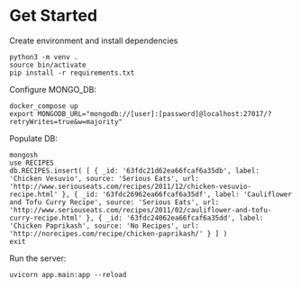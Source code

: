 # Get Started
Create environment and install dependencies
```
python3 -m venv .
source bin/activate
pip install -r requirements.txt
``` 
Configure MONGO_DB:
```
docker_compose up
export MONGODB_URL="mongodb://[user]:[password]@localhost:27017/?retryWrites=true&w=majority"
```

Populate DB:
```
mongosh
use RECIPES
db.RECIPES.insert( [ { _id: '63fdc21d62ea66fcaf6a35db', label: 'Chicken Vesuvio', source: 'Serious Eats', url: 'http://www.seriouseats.com/recipes/2011/12/chicken-vesuvio-recipe.html' }, { _id: '63fdc26962ea66fcaf6a35df', label: 'Cauliflower and Tofu Curry Recipe', source: 'Serious Eats', url: 'http://www.seriouseats.com/recipes/2011/02/cauliflower-and-tofu-curry-recipe.html' }, { _id: '63fdc24062ea66fcaf6a35dd', label: 'Chicken Paprikash', source: 'No Recipes', url: 'http://norecipes.com/recipe/chicken-paprikash/' } ] )
exit
```
Run the server:
```
uvicorn app.main:app --reload
```
